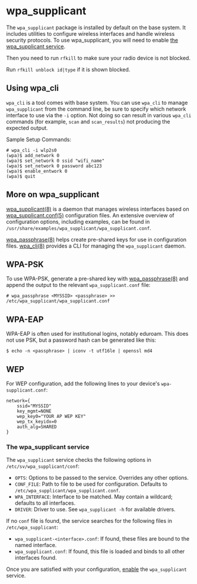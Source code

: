 # wpa_supplicant

The `wpa_supplicant` package is installed by default on the base system. It
includes utilities to configure wireless interfaces and handle wireless security
protocols. To use wpa_supplicant, you will need to enable [the wpa_supplicant
service](../services/index.md#enabling-services). 

Then you need to run `rfkill` to make sure your radio device is not blocked.

Run `rfkill unblock id|type` if it is shown blocked.

## Using wpa_cli

`wpa_cli` is a tool comes with base system. You can use `wpa_cli` to manage `wpa_supplicant` from the command line, be sure
to specify which network interface to use via the `-i` option. Not doing so can result in various `wpa_cli` commands (for example, `scan` and
`scan_results`) not producing the expected output.

Sample Setup Commands:
```
# wpa_cli -i wlp2s0
(wpa)$ add_network 0
(wpa)$ set_network 0 ssid "wifi_name"
(wpa)$ set_network 0 password abc123
(wpa)$ enable_entwork 0
(wpa)$ quit
```

## More on wpa_supplicant

[wpa_supplicant(8)](https://man.voidlinux.org/wpa_supplicant.8) is a daemon that
manages wireless interfaces based on
[wpa_supplicant.conf(5)](https://man.voidlinux.org/wpa_supplicant.conf.5)
configuration files. An extensive overview of configuration options, including
examples, can be found in
`/usr/share/examples/wpa_supplicant/wpa_supplicant.conf`.

[wpa_passphrase(8)](https://man.voidlinux.org/wpa_passphrase.8) helps create
pre-shared keys for use in configuration files.
[wpa_cli(8)](https://man.voidlinux.org/wpa_cli.8) provides a CLI for managing
the `wpa_supplicant` daemon.

## WPA-PSK

To use WPA-PSK, generate a pre-shared key with
[wpa_passphrase(8)](https://man.voidlinux.org/wpa_passphrase.8) and append the
output to the relevant `wpa_supplicant.conf` file:

```
# wpa_passphrase <MYSSID> <passphrase> >> /etc/wpa_supplicant/wpa_supplicant.conf
```

## WPA-EAP

WPA-EAP is often used for institutional logins, notably eduroam. This does not
use PSK, but a password hash can be generated like this:

```
$ echo -n <passphrase> | iconv -t utf16le | openssl md4
```

## WEP

For WEP configuration, add the following lines to your device's
`wpa-supplicant.conf`:

```
network={
    ssid="MYSSID"
    key_mgmt=NONE
    wep_key0="YOUR AP WEP KEY"
    wep_tx_keyidx=0
    auth_alg=SHARED
}
```

### The wpa_supplicant service

The `wpa_supplicant` service checks the following options in
`/etc/sv/wpa_supplicant/conf`:

- `OPTS`: Options to be passed to the service. Overrides any other options.
- `CONF_FILE`: Path to file to be used for configuration. Defaults to
   `/etc/wpa_supplicant/wpa_supplicant.conf`.
- `WPA_INTERFACE`: Interface to be matched. May contain a wildcard; defaults to
   all interfaces.
- `DRIVER`: Driver to use. See `wpa_supplicant -h` for available drivers.

If no `conf` file is found, the service searches for the following files in
`/etc/wpa_supplicant`:

- `wpa_supplicant-<interface>.conf`: If found, these files are bound to the
   named interface.
- `wpa_supplicant.conf`: If found, this file is loaded and binds to all other
   interfaces found.

Once you are satisfied with your configuration,
[enable](../services/index.md#enabling-services) the `wpa_supplicant` service.



